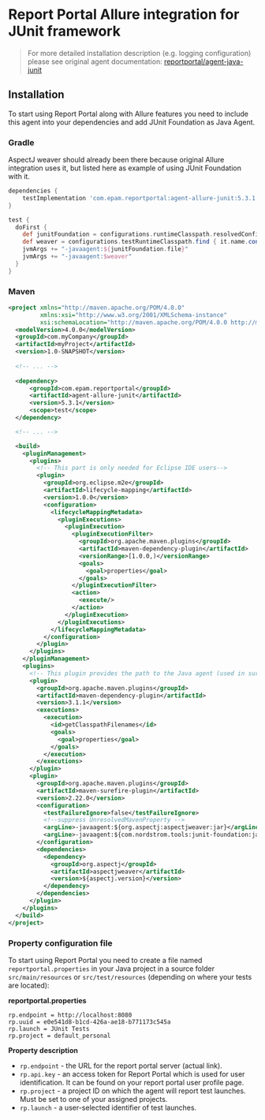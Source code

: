# Report Portal Allure integration for JUnit framework
> For more detailed installation description (e.g. logging configuration) please see original agent documentation: 
> [reportportal/agent-java-junit](https://github.com/reportportal/agent-java-junit)
## Installation
To start using Report Portal along with Allure features you need to include this agent into your dependencies and add JUnit Foundation as
Java Agent.
### Gradle
AspectJ weaver should already been there because original Allure integration uses it, but listed here as example of using JUnit Foundation
with it.
```groovy
dependencies {
    testImplementation 'com.epam.reportportal:agent-allure-junit:5.3.1'
}

test {
  doFirst {
    def junitFoundation = configurations.runtimeClasspath.resolvedConfiguration.resolvedArtifacts.find { it.name == 'junit-foundation' }
    def weaver = configurations.testRuntimeClasspath.find { it.name.contains("aspectjweaver") }
    jvmArgs += "-javaagent:${junitFoundation.file}"
    jvmArgs += "-javaagent:$weaver"
  }
}
```

### Maven
```xml
<project xmlns="http://maven.apache.org/POM/4.0.0"
         xmlns:xsi="http://www.w3.org/2001/XMLSchema-instance"
         xsi:schemaLocation="http://maven.apache.org/POM/4.0.0 http://maven.apache.org/xsd/maven-4.0.0.xsd">
  <modelVersion>4.0.0</modelVersion>
  <groupId>com.myCompany</groupId>
  <artifactId>myProject</artifactId>
  <version>1.0-SNAPSHOT</version>
  
  <!-- ... -->
  
  <dependency>
      <groupId>com.epam.reportportal</groupId>
      <artifactId>agent-allure-junit</artifactId>
      <version>5.3.1</version>
      <scope>test</scope>
  </dependency>

  <!-- ... -->

  <build>
    <pluginManagement>
      <plugins>
        <!-- This part is only needed for Eclipse IDE users-->
        <plugin>
          <groupId>org.eclipse.m2e</groupId>
          <artifactId>lifecycle-mapping</artifactId>
          <version>1.0.0</version>
          <configuration>
            <lifecycleMappingMetadata>
              <pluginExecutions>
                <pluginExecution>
                  <pluginExecutionFilter>
                    <groupId>org.apache.maven.plugins</groupId>
                    <artifactId>maven-dependency-plugin</artifactId>
                    <versionRange>[1.0.0,)</versionRange>
                    <goals>
                      <goal>properties</goal>
                    </goals>
                  </pluginExecutionFilter>
                  <action>
                    <execute/>
                  </action>
                </pluginExecution>
              </pluginExecutions>
            </lifecycleMappingMetadata>
          </configuration>
        </plugin>
      </plugins>
    </pluginManagement>
    <plugins>
      <!-- This plugin provides the path to the Java agent (used in surefire argLine part) -->
      <plugin>
        <groupId>org.apache.maven.plugins</groupId>
        <artifactId>maven-dependency-plugin</artifactId>
        <version>3.1.1</version>
        <executions>
          <execution>
            <id>getClasspathFilenames</id>
            <goals>
              <goal>properties</goal>
            </goals>
          </execution>
        </executions>
      </plugin>
      <plugin>
        <groupId>org.apache.maven.plugins</groupId>
        <artifactId>maven-surefire-plugin</artifactId>
        <version>2.22.0</version>
        <configuration>
          <testFailureIgnore>false</testFailureIgnore>
          <!--suppress UnresolvedMavenProperty -->
          <argLine>-javaagent:${org.aspectj:aspectjweaver:jar}</argLine>
          <argLine>-javaagent:${com.nordstrom.tools:junit-foundation:jar}</argLine>
        </configuration>
        <dependencies>
          <dependency>
            <groupId>org.aspectj</groupId>
            <artifactId>aspectjweaver</artifactId>
            <version>${aspectj.version}</version>
          </dependency>
        </dependencies>
      </plugin>
    </plugins>
  </build>
</project>
```

### Property configuration file

To start using Report Portal you need to create a file named `reportportal.properties` in your Java project in a source folder
`src/main/resources` or `src/test/resources` (depending on where your tests are located):

**reportportal.properties**

```
rp.endpoint = http://localhost:8080
rp.uuid = e0e541d8-b1cd-426a-ae18-b771173c545a
rp.launch = JUnit Tests
rp.project = default_personal
```

**Property description**

* `rp.endpoint` - the URL for the report portal server (actual link).
* `rp.api.key` - an access token for Report Portal which is used for user identification. It can be found on your report portal user profile
  page.
* `rp.project` - a project ID on which the agent will report test launches. Must be set to one of your assigned projects.
* `rp.launch` - a user-selected identifier of test launches.
